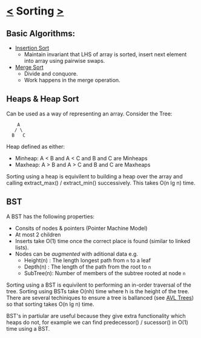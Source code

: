 [<](lect1_5.md) Sorting [>](./lect3.md)
=======================================
Basic Algorithms:
-----------------
  * [Insertion Sort](../../src/algorithms/sorting/insertion_sort.cpp)
    * Maintain invariant that LHS of array is sorted, insert next element into array using pairwise swaps.
  * [Merge Sort](../../src/algorithms/sorting/merge_sort.cpp)
    * Divide and conquore.
    * Work happens in the merge operation.

Heaps & Heap Sort
-----------------
Can be used as a way of representing an array. Consider the Tree:

```
    A
   / \
  B   C
```

Heap defined as either:
  * Minheap: A < B and A < C and B and C are Minheaps 
  * Maxheap: A > B and A > C and B and C are Maxheaps 

Sorting using a heap is equivilent to building a heap over the array and calling extract_max() / extract_min() successively. This takes O(n lg n) time.


BST
---
A BST has the following properties:
  * Consits of nodes & pointers (Pointer Machine Model)
  * At most 2 children
  * Inserts take O(1) time once the correct place is found (similar to linked lists).
  * Nodes can be *augmented* with aditional data e.g.
    * Height(n) : The length longest path from `n` to a leaf
    * Depth(n) : The length of the  path from the root to `n`
    * SubTree(n): Number of members of the subtree rooted at node `n`

Sorting using a BST is equivilent to performing an in-order traversal of the tree. Sorting using
BSTs take O(nh) time where h is the height of the tree. There are several techiniques to ensure a tree
is ballanced (see [AVL Trees](./lect2_5.md)) so that sorting takes O(n lg n) time.

BST's in partiular are useful because they give extra functionality which heaps do not, for example we can find predecessor() / sucessor() in O(1) time using a BST.
